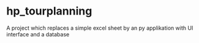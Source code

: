 # hp_tourplanning
A project which replaces a simple excel sheet by an py applikation with UI interface and a database

